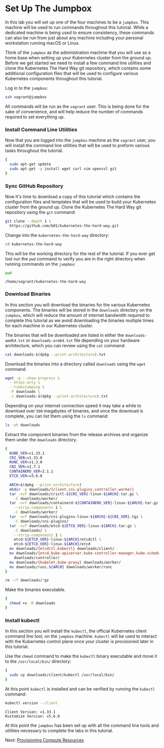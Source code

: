 # Set Up The Jumpbox

In this lab you will set up one of the four machines to be a `jumpbox`. This
machine will be used to run commands throughout this tutorial. While a dedicated
machine is being used to ensure consistency, these commands can also be run from
just about any machine including your personal workstation running macOS or
Linux.

Think of the `jumpbox` as the administration machine that you will use as a
home base when setting up your Kubernetes cluster from the ground up. Before
we get started we need to install a few command line utilities and clone the
Kubernetes The Hard Way git repository, which contains some additional
configuration files that will be used to configure various Kubernetes
components throughout this tutorial.

Log in to the `jumpbox`:

```bash
ssh vagrant@jumpbox
```

All commands will be run as the `vagrant` user. This is being done for the sake
of convenience, and will help reduce the number of commands required to set
everything up.

### Install Command Line Utilities

Now that you are logged into the `jumpbox` machine as the `vagrant` user, you will
install the command line utilities that will be used to preform various tasks
throughout the tutorial.

```bash
{
  sudo apt-get update
  sudo apt-get -y install wget curl vim openssl git
}
```

### Sync GitHub Repository

Now it's time to download a copy of this tutorial which contains the
configuration files and templates that will be used to build your Kubernetes
cluster from the ground up. Clone the Kubernetes The Hard Way git repository
using the `git` command:

```bash
git clone --depth 1 \
  https://github.com/b01/kubernetes-the-hard-way.git
```

Change into the `kubernetes-the-hard-way` directory:

```bash
cd kubernetes-the-hard-way
```

This will be the working directory for the rest of the tutorial. If you ever
get lost run the `pwd` command to verify you are in the right directory when
running commands on the `jumpbox`:

```bash
pwd
```

```text
/home/vagrant/kubernetes-the-hard-way
```

### Download Binaries

In this section you will download the binaries for the various Kubernetes
components. The binaries will be stored in the `downloads` directory on the
`jumpbox`, which will reduce the amount of internet bandwidth required to
complete this tutorial as we avoid downloading the binaries multiple times
for each machine in our Kubernetes cluster.

The binaries that will be downloaded are listed in either the
`downloads-amd64.txt` or `downloads-arm64.txt` file depending on your hardware
architecture, which you can review using the `cat` command:

```bash
cat downloads-$(dpkg --print-architecture).txt
```

Download the binaries into a directory called `downloads` using the `wget`
command:

```bash
wget -q --show-progress \
  --https-only \
  --timestamping \
  -P downloads \
  -i downloads-$(dpkg --print-architecture).txt
```

Depending on your internet connection speed it may take a while to download
over `500` megabytes of binaries, and once the download is complete, you can
list them using the `ls` command:

```bash
ls -oh downloads
```

Extract the component binaries from the release archives and organize them
under the `downloads` directory.

```bash
{
  KUBE_VER=v1.33.1
  CRI_VER=v1.33.0
  RUNC_VER=v1.3.0
  CNI_VER=v1.7.1
  CONTAINERD_VER=2.1.1
  ETCD_VER=v3.6.0

  ARCH=$(dpkg --print-architecture)
  mkdir -p downloads/{client,cni-plugins,controller,worker}
  tar -xvf downloads/crictl-${CRI_VER}-linux-${ARCH}.tar.gz \
    -C downloads/worker/
  tar -xvf downloads/containerd-${CONTAINERD_VER}-linux-${ARCH}.tar.gz \
    --strip-components 1 \
    -C downloads/worker/
  tar -xvf downloads/cni-plugins-linux-${ARCH}-${CNI_VER}.tgz \
    -C downloads/cni-plugins/
  tar -xvf downloads/etcd-${ETCD_VER}-linux-${ARCH}.tar.gz \
    -C downloads/ \
    --strip-components 1 \
    etcd-${ETCD_VER}-linux-${ARCH}/etcdctl \
    etcd-${ETCD_VER}-linux-${ARCH}/etcd
  mv downloads/{etcdctl,kubectl} downloads/client/
  mv downloads/{etcd,kube-apiserver,kube-controller-manager,kube-scheduler} \
    downloads/controller/
  mv downloads/{kubelet,kube-proxy} downloads/worker/
  mv downloads/runc.${ARCH} downloads/worker/runc
}
```

```bash
rm -rf downloads/*gz
```

Make the binaries executable.

```bash
{
  chmod +x -R downloads
}
```

### Install kubectl

In this section you will install the `kubectl`, the official Kubernetes client
command line tool, on the `jumpbox` machine. `kubectl` will be used to interact
with the Kubernetes control plane once your cluster is provisioned later in
this tutorial.

Use the `chmod` command to make the `kubectl` binary executable and move it to
the `/usr/local/bin/` directory:

```bash
{
  sudo cp downloads/client/kubectl /usr/local/bin/
}
```

At this point `kubectl` is installed and can be verified by running the
`kubectl` command:

```bash
kubectl version --client
```

```text
Client Version: v1.33.1
Kustomize Version: v5.6.0
```

At this point the `jumpbox` has been set up with all the command line tools
and utilities necessary to complete the labs in this tutorial.

Next: [Provisioning Compute Resources](03-compute-resources.md)
